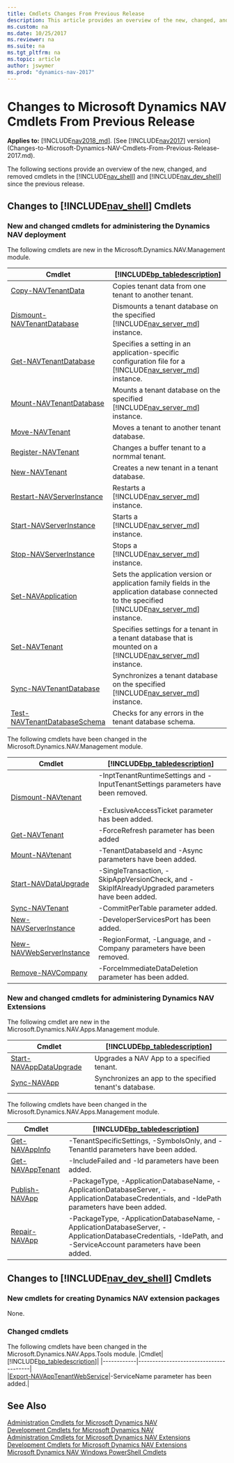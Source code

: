 ```yaml
---
title: Cmdlets Changes From Previous Release
description: This article provides an overview of the new, changed, and removed cmdlets in the Administration Shell and Development Shell since previous release. 
ms.custom: na
ms.date: 10/25/2017
ms.reviewer: na
ms.suite: na
ms.tgt_pltfrm: na
ms.topic: article
author: jswymer
ms.prod: "dynamics-nav-2017"
---
```

# Changes to Microsoft Dynamics NAV Cmdlets From Previous Release

**Applies to:** [!INCLUDE[nav2018_md](includes/nav2018_md.md)]. [See [!INCLUDE[nav2017](includes/nav2017.md)] version](Changes-to-Microsoft-Dynamics-NAV-Cmdlets-From-Previous-Release-2017.md).

The following sections provide an overview of the new, changed, and removed cmdlets in the [!INCLUDE[nav_shell](includes/nav_shell_md.md)] and [!INCLUDE[nav_dev_shell](includes/nav_dev_shell_md.md)] since the previous release.  

## Changes to [!INCLUDE[nav_shell](includes/nav_shell_md.md)] Cmdlets  

### New and changed cmdlets for administering the Dynamics NAV deployment

The following cmdlets are new in the Microsoft.Dynamics.NAV.Management module. 

|Cmdlet|[!INCLUDE[bp_tabledescription](includes/bp_tabledescription_md.md)]|
|------------|---------------------------------------|
|[Copy-NAVTenantData](Microsoft.Dynamics.NAV.Management/Copy-NAVTenantData.md)|Copies tenant data from one tenant to another tenant. |
|[Dismount-NAVTenantDatabase](Microsoft.Dynamics.NAV.Management/Dismount-NAVTenantDatabase.md)|Dismounts a tenant database on the specified [!INCLUDE[nav_server_md](includes/nav_server_md.md)] instance.|
|[Get-NAVTenantDatabase](Microsoft.Dynamics.NAV.Management/Get-NAVTenantDatabase.md)|Specifies a setting in an application-specific configuration file for a [!INCLUDE[nav_server_md](includes/nav_server_md.md)] instance.|
|[Mount-NAVTenantDatabase](Microsoft.Dynamics.NAV.Management/Mount-NAVTenantDatabase.md)| Mounts a tenant database on the specified [!INCLUDE[nav_server_md](includes/nav_server_md.md)] instance.|
|[Move-NAVTenant](Microsoft.Dynamics.NAV.Management/Move-NAVTenant.md)| Moves a tenant to another tenant database.|
|[Register-NAVTenant](Microsoft.Dynamics.NAV.Management/Register-NAVTenant.md)| Changes a buffer tenant to a normmal tenant.|
|[New-NAVTenant](Microsoft.Dynamics.NAV.Management/New-NAVTenant.md)| Creates a new tenant in a tenant database. |
|[Restart-NAVServerInstance](Microsoft.Dynamics.NAV.Management/Restart-NAVServerInstance.md)| Restarts a [!INCLUDE[nav_server_md](includes/nav_server_md.md)] instance. |
|[Start-NAVServerInstance](Microsoft.Dynamics.NAV.Management/Restart-NAVServerInstance.md)| Starts a [!INCLUDE[nav_server_md](includes/nav_server_md.md)] instance. |
|[Stop-NAVServerInstance](Microsoft.Dynamics.NAV.Management/Restart-NAVServerInstance.md)| Stops a [!INCLUDE[nav_server_md](includes/nav_server_md.md)] instance. |
|[Set-NAVApplication](Microsoft.Dynamics.NAV.Management/Set-NAVApplication.md)|Sets the application version or application family fields in the application database connected to the specified [!INCLUDE[nav_server_md](includes/nav_server_md.md)] instance.|
|[Set-NAVTenant](Microsoft.Dynamics.NAV.Management/Set-NAVTenant.md)|Specifies settings for a tenant in a tenant database that is mounted on a [!INCLUDE[nav_server_md](includes/nav_server_md.md)] instance.|
|[Sync-NAVTenantDatabase](Microsoft.Dynamics.NAV.Management/Sync-NAVTenantDatabase.md)|Synchronizes a tenant database on the specified [!INCLUDE[nav_server_md](includes/nav_server_md.md)] instance.|
|[Test-NAVTenantDatabaseSchema](Microsoft.Dynamics.NAV.Management/Test-NAVTenantDatabaseSchema.md)| Checks for any errors in the tenant database schema.|

The following cmdlets have been changed in the Microsoft.Dynamics.NAV.Management module.

|Cmdlet|[!INCLUDE[bp_tabledescription](includes/bp_tabledescription_md.md)]|
|------------|---------------------------------------|  
|[Dismount-NAVtenant](Microsoft.Dynamics.NAV.Management/Dismount-NAVtenant.md)|-InptTenantRuntimeSettings and -InputTenantSettings parameters have been removed.<br /><br />-ExclusiveAccessTicket parameter has been added.|
|[Get-NAVTenant](Microsoft.Dynamics.NAV.Management/Get-NAVTenant.md)|-ForceRefresh parameter has been added |
|[Mount-NAVtenant](Microsoft.Dynamics.NAV.Management/Mount-NAVtenant.md)|-TenantDatabaseId and -Async parameters have been added.|
|[Start-NAVDataUpgrade](Microsoft.Dynamics.NAV.Management/Start-NAVDataUpgrade.md)|-SingleTransaction, -SkipAppVersionCheck, and -SkipIfAlreadyUpgraded parameters have been added.|
|[Sync-NAVTenant](Microsoft.Dynamics.NAV.Management/Sync-NAVTenant.md)|-CommitPerTable parameter added.|
|[New-NAVServerInstance](Microsoft.Dynamics.NAV.Management/New-NAVServerInstance.md)|-DeveloperServicesPort has been added.|
|[New-NAVWebServerInstance](Microsoft.Dynamics.NAV.Management/New-NAVWebServerInstance.md)|-RegionFormat, -Language, and -Company parameters have been removed.|
|[Remove-NAVCompany](Microsoft.Dynamics.NAV.Management/Remove-NAVCompany.md)|-ForceImmediateDataDeletion parameter has been added.|

<!-- A number of other new cmdlets are available in the [!INCLUDE[nav_shell](includes/nav_shell_md.md)] but are not yet listed here. For a full list, see [Administration Cmdlets for Microsoft Dynamics NAV Extensions](http://go.microsoft.com/fwlink/?LinkID=626874).  -->

### New and changed cmdlets for administering Dynamics NAV Extensions
The following cmdlet are new in the Microsoft.Dynamics.NAV.Apps.Management module. 

|Cmdlet|[!INCLUDE[bp_tabledescription](includes/bp_tabledescription_md.md)]|
|------------|---------------------------------------|  
|[Start-NAVAppDataUpgrade](Microsoft.Dynamics.NAV.Management/Start-NAVAppDataUpgrade.md)|Upgrades a NAV App to a specified tenant.|
|[Sync-NAVApp](Microsoft.Dynamics.NAV.Management/Sync-NAVApp.md)|Synchronizes an app to the specified tenant's database.|

<!--|[Get-NAVTableSynchSetupForDataUpgrade](Microsoft.Dynamics.NAV.Apps.Management/Get-NAVTableSynchSetupForDataUpgrade.md)|Gets information about the tables that will be modified, added, or removed during a tenant data upgrade on the specified  [!INCLUDE[nav_server_md](includes/nav_server_md.md)] instance.|-->

The following cmdlets have been changed in the Microsoft.Dynamics.NAV.Apps.Management module.

|Cmdlet|[!INCLUDE[bp_tabledescription](includes/bp_tabledescription_md.md)]|
|------------|---------------------------------------|  
|[Get-NAVAppInfo](Microsoft.Dynamics.NAV.Apps.Management/Get-NAVAppInfo.md)|-TenantSpecificSettings, -SymbolsOnly, and -TenantId parameters have been added.|
|[Get-NAVAppTenant](Microsoft.Dynamics.NAV.Management/Get-NAVAppTenant.md)|-IncludeFailed and -Id parameters have been added.|
|[Publish-NAVApp](Microsoft.Dynamics.NAV.Apps.Management/Publish-NAVApp.md)|-PackageType, -ApplicationDatabaseName, -ApplicationDatabaseServer, -ApplicationDatabaseCredentials, and -IdePath parameters have been added.|
|[Repair-NAVApp](Microsoft.Dynamics.NAV.Apps.Management/Repair-NAVApp.md)|-PackageType, -ApplicationDatabaseName, -ApplicationDatabaseServer, -ApplicationDatabaseCredentials, -IdePath, and -ServiceAccount parameters have been added.|

## Changes to [!INCLUDE[nav_dev_shell](includes/nav_dev_shell_md.md)] Cmdlets  

### New cmdlets for creating Dynamics NAV extension packages
None. 
<!-- >  A number of other new cmdlets are available in the [!INCLUDE[nav_dev_shell](includes/nav_dev_shell_md.md)] but are not yet listed here. For a full list, see [Development Cmdlets for Microsoft Dynamics NAV Extensions](http://go.microsoft.com/fwlink/?LinkId=626875). -->

### Changed cmdlets  
The following cmdlets have been changed in the Microsoft.Dynamics.NAV.Apps.Tools module.
|Cmdlet|[!INCLUDE[bp_tabledescription](includes/bp_tabledescription_md.md)]|
|------------|---------------------------------------|  
|[Export-NAVAppTenantWebService](Microsoft.Dynamics.NAV.Apps.Tools/Export-NAVAppTenantWebService.md)|-ServiceName parameter has been added.|

## See Also  
[Administration Cmdlets for Microsoft Dynamics NAV](Microsoft.Dynamics.NAV.Management/Microsoft.Dynamics.NAV.Management.md)  
[Development Cmdlets for Microsoft Dynamics NAV](Microsoft.Dynamics.NAV.Model.Tools/Microsoft.Dynamics.NAV.Model.Tools.md)  
[Administration Cmdlets for Microsoft Dynamics NAV Extensions](Microsoft.Dynamics.NAV.Apps.Tools/Microsoft.Dynamics.NAV.Apps.Tools.md)  
[Development Cmdlets for Microsoft Dynamics NAV Extensions](Microsoft.Dynamics.NAV.Apps.Tools/Microsoft.Dynamics.NAV.Apps.Tools.md)  
[Microsoft Dynamics NAV Windows PowerShell Cmdlets](Microsoft-Dynamics-NAV-Windows-PowerShell-Cmdlets.md)
